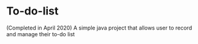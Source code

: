 # To-do-list
(Completed in April 2020)
A simple java project that allows user to record and manage their to-do list
